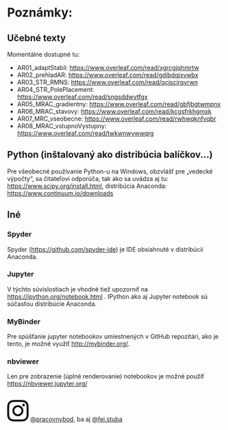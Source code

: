 # Poznámky:

## Učebné texty
Momentálne dostupné tu:
* AR01_adaptStabil: https://www.overleaf.com/read/xgrcgjqhmrtw
* AR02_prehladAR: https://www.overleaf.com/read/gdjbdqjxvwbx
* AR03_STR_RMNS: https://www.overleaf.com/read/qcjscjrqyrwn
* AR04_STR_PolePlacement: https://www.overleaf.com/read/sngsddwytfgx
* AR05_MRAC_gradientny: https://www.overleaf.com/read/gbfjbgtwmpnx
* AR06_MRAC_stavovy: https://www.overleaf.com/read/kcgsfrkhgmxk
* AR07_MRC_vseobecne: https://www.overleaf.com/read/rwhwqknfvqbr
* AR08_MRAC_vstupnoVystupny: https://www.overleaf.com/read/twkwnwywwqrg



## Python (inštalovaný ako distribúcia balíčkov...)
Pre všeobecné používanie Python-u na Windows, obzvlášť pre „vedecké výpočty“, sa čitateľovi odporúča, tak ako sa uvádza aj tu: https://www.scipy.org/install.html, distribúcia Anaconda: https://www.continuum.io/downloads


## Iné

### Spyder

Spyder (https://github.com/spyder-ide) je IDE obsiahnuté v distribúcii Anaconda.

### Jupyter

V týchto súvislostiach je vhodné tiež upozorniť na https://ipython.org/notebook.html .
IPython ako aj Jupyter notebook sú súčasťou distribúcie Anaconda.

### MyBinder

Pre spúšťanie jupyter notebookov umiestnených v GitHub repozitári, ako je tento, je možné využiť http://mybinder.org/.

### nbviewer

Len pre zobrazenie (úplné renderovanie) notebookov je možné použiť https://nbviewer.jupyter.org/

##

![instalogo](/misc/instalogo.png) [@pracovnybod](https://www.instagram.com/pracovnybod/), ba aj [@fei.stuba](https://www.instagram.com/fei.stuba/)

